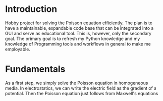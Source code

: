 # Introduction 
Hobby project for solving the Poisson equation efficiently.
The plan is to have a maintainable, expandable code base that can be integrated into a GUI and serve as educational tool.
This is, however, only the secondary goal. The primary goal is to refresh my Python knowledge and my knowledge of Programming
tools and workflows in general to make me employable.

# Fundamentals 
As a first step, we simply solve the Poisson equation in homogeneous media.
In electrostatics, we can write the electric field as the gradient of a potential.
Then the Poisson equation just follows from Maxwell's equations
